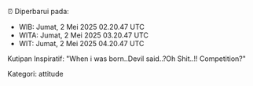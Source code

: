 ⏰ Diperbarui pada:
- WIB: Jumat, 2 Mei 2025 02.20.47 UTC
- WITA: Jumat, 2 Mei 2025 03.20.47 UTC
- WIT: Jumat, 2 Mei 2025 04.20.47 UTC

Kutipan Inspiratif:
"When i was born..Devil said..?Oh Shit..!! Competition?"


Kategori: attitude

